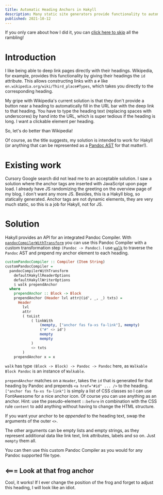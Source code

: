 ```yaml
---
title: Automatic Heading Anchors in Hakyll
description: Many static site generators provide functionality to automatically insert anchors for headings. Hakyll does not (yet), so I illustrate a simple way to do it yourself.
published: 2021-10-12
---
```


If you only care about how I did it, you can [click here to skip](#solution) all the rambling!

# Introduction
I like being able to deep link pages directly with their headings. Wikipedia, for example, provides this functionality by giving their headings the `id` attribute. This allows constructing links with a `#` like `en.wikipedia.org/wiki/Third_place#Types`, which takes you directly to the corresponding heading.

My gripe with Wikipedia's current solution is that they don't provide a button near a heading to automatically fill in the URL bar with the deep link to that heading. You have to type the heading text (replacing spaces with underscores) by hand into the URL, which is super tedious if the heading is long. I want a clickable element per heading.

So, let's do better than Wikipedia!

Of course, as the title suggests, my solution is intended to work for Hakyll (or anything that can be represented as a [Pandoc AST](https://hackage.haskell.org/package/pandoc-types) for that matter!).

# Existing work
Cursory Google search did not lead me to an acceptable solution. I saw a solution where the anchor tags are inserted with JavaScript upon page load. I already have JS randomizing the greeting on the overview page of my blog, I don't want any more JS. Besides, this is a Hakyll blog, so statically generated. Anchor tags are not dynamic elements, they are very much static, so this is a job for Hakyll, not for JS.

# Solution
Hakyll provides an API for an integrated Pandoc Compiler. With [`pandocCompilerWithTransform`](https://hackage.haskell.org/package/hakyll-4.15.0.1/docs/Hakyll-Web-Pandoc.html#v:pandocCompilerWithTransform) you can use this Pandoc Compiler with a custom transformation step `(Pandoc -> Pandoc)`. I use [`walk`](https://hackage.haskell.org/package/pandoc-types-1.22/docs/Text-Pandoc-Walk.html#v:walk) to traverse the `Pandoc` AST and prepend my anchor element to each heading.

```haskell
customPandocCompiler :: Compiler (Item String)
customPandocCompiler =
  pandocCompilerWithTransform
    defaultHakyllReaderOptions
    defaultHakyllWriterOptions
    $ walk prependAnchor
  where
    prependAnchor :: Block -> Block
    prependAnchor (Header lvl attr@(id', _, _) txts) =
      Header
        lvl
        attr
        ( toList
            ( linkWith
                (mempty, ["anchor fas fa-xs fa-link"], mempty)
                ("#" <> id')
                mempty
                mempty
            )
            <> txts
        )
    prependAnchor x = x
```
`walk` has type `(Block -> Block) -> Pandoc -> Pandoc` here, as `Walkable Block Pandoc` is an instance of `Walkable`.

`prependAnchor` matches on a `Header`, takes the `id` that is generated for that heading by Pandoc and prepends `<a href="#id" ... />` to the heading. `["anchor fas fa-xs fa-link"]` is simply a list of CSS classes so I can use FontAwesome for a nice anchor icon. Of course you can use anything as an anchor. Hint: use the pseudo-element `::before` in combination with the CSS rule `content` to add anything without having to change the HTML structure.

If you want your anchor to be *appended* to the heading text, swap the arguments of the outer `<>`.

The other arguments can be empty lists and empty strings, as they represent additional data like link text, link attributes, labels and so on. Just `mempty` them all.

You can then use this custom Pandoc Compiler as you would for any Pandoc supported file type.

## <=== Look at that frog anchor
Cool, it works! If I ever change the position of the frog and forget to adjust this heading, I will look like an idiot.
